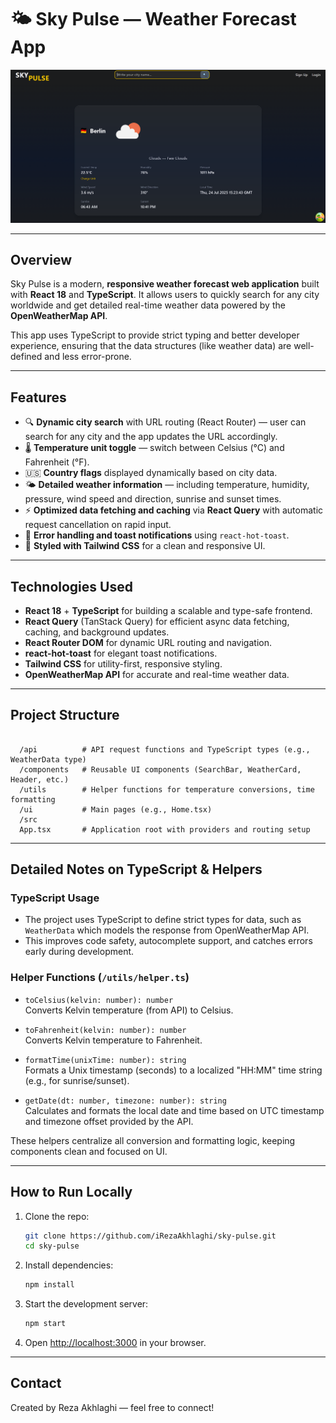 
# 🌤️ Sky Pulse — Weather Forecast App

![Sky Pulse Preview](./images/preview.png)

---

## Overview

Sky Pulse is a modern, **responsive weather forecast web application** built with **React 18** and **TypeScript**. It allows users to quickly search for any city worldwide and get detailed real-time weather data powered by the **OpenWeatherMap API**.

This app uses TypeScript to provide strict typing and better developer experience, ensuring that the data structures (like weather data) are well-defined and less error-prone.

---

## Features

- 🔍 **Dynamic city search** with URL routing (React Router) — user can search for any city and the app updates the URL accordingly.
- 🌡️ **Temperature unit toggle** — switch between Celsius (°C) and Fahrenheit (°F).
- 🇺🇸 **Country flags** displayed dynamically based on city data.
- 🌤️ **Detailed weather information** — including temperature, humidity, pressure, wind speed and direction, sunrise and sunset times.
- ⚡ **Optimized data fetching and caching** via **React Query** with automatic request cancellation on rapid input.
- 🔔 **Error handling and toast notifications** using `react-hot-toast`.
- 🎨 **Styled with Tailwind CSS** for a clean and responsive UI.

---

## Technologies Used

- **React 18** + **TypeScript** for building a scalable and type-safe frontend.
- **React Query** (TanStack Query) for efficient async data fetching, caching, and background updates.
- **React Router DOM** for dynamic URL routing and navigation.
- **react-hot-toast** for elegant toast notifications.
- **Tailwind CSS** for utility-first, responsive styling.
- **OpenWeatherMap API** for accurate and real-time weather data.

---

## Project Structure

```

  /api          # API request functions and TypeScript types (e.g., WeatherData type)
  /components   # Reusable UI components (SearchBar, WeatherCard, Header, etc.)
  /utils        # Helper functions for temperature conversions, time formatting
  /ui           # Main pages (e.g., Home.tsx)
  /src
  App.tsx       # Application root with providers and routing setup
```

---

## Detailed Notes on TypeScript & Helpers

### TypeScript Usage

- The project uses TypeScript to define strict types for data, such as `WeatherData` which models the response from OpenWeatherMap API.
- This improves code safety, autocomplete support, and catches errors early during development.

### Helper Functions (`/utils/helper.ts`)

- `toCelsius(kelvin: number): number`  
  Converts Kelvin temperature (from API) to Celsius.

- `toFahrenheit(kelvin: number): number`  
  Converts Kelvin temperature to Fahrenheit.

- `formatTime(unixTime: number): string`  
  Formats a Unix timestamp (seconds) to a localized "HH:MM" time string (e.g., for sunrise/sunset).

- `getDate(dt: number, timezone: number): string`  
  Calculates and formats the local date and time based on UTC timestamp and timezone offset provided by the API.

These helpers centralize all conversion and formatting logic, keeping components clean and focused on UI.

---

## How to Run Locally

1. Clone the repo:
   ```bash
   git clone https://github.com/iRezaAkhlaghi/sky-pulse.git
   cd sky-pulse
   ```

2. Install dependencies:
   ```bash
   npm install
   ```

3. Start the development server:
   ```bash
   npm start
   ```

4. Open [http://localhost:3000](http://localhost:3000) in your browser.

---



## Contact

Created by Reza Akhlaghi — feel free to connect!



